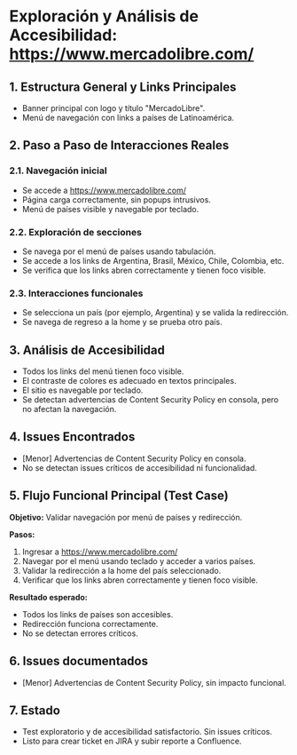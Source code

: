# Exploración y Análisis de Accesibilidad: https://www.mercadolibre.com/

## 1. Estructura General y Links Principales
- Banner principal con logo y título "MercadoLibre".
- Menú de navegación con links a países de Latinoamérica.

## 2. Paso a Paso de Interacciones Reales
### 2.1. Navegación inicial
- Se accede a https://www.mercadolibre.com/
- Página carga correctamente, sin popups intrusivos.
- Menú de países visible y navegable por teclado.

### 2.2. Exploración de secciones
- Se navega por el menú de países usando tabulación.
- Se accede a los links de Argentina, Brasil, México, Chile, Colombia, etc.
- Se verifica que los links abren correctamente y tienen foco visible.

### 2.3. Interacciones funcionales
- Se selecciona un país (por ejemplo, Argentina) y se valida la redirección.
- Se navega de regreso a la home y se prueba otro país.

## 3. Análisis de Accesibilidad
- Todos los links del menú tienen foco visible.
- El contraste de colores es adecuado en textos principales.
- El sitio es navegable por teclado.
- Se detectan advertencias de Content Security Policy en consola, pero no afectan la navegación.

## 4. Issues Encontrados
- [Menor] Advertencias de Content Security Policy en consola.
- No se detectan issues críticos de accesibilidad ni funcionalidad.

## 5. Flujo Funcional Principal (Test Case)
**Objetivo:** Validar navegación por menú de países y redirección.

**Pasos:**
1. Ingresar a https://www.mercadolibre.com/
2. Navegar por el menú usando teclado y acceder a varios países.
3. Validar la redirección a la home del país seleccionado.
4. Verificar que los links abren correctamente y tienen foco visible.

**Resultado esperado:**
- Todos los links de países son accesibles.
- Redirección funciona correctamente.
- No se detectan errores críticos.

## 6. Issues documentados
- [Menor] Advertencias de Content Security Policy, sin impacto funcional.

## 7. Estado
- Test exploratorio y de accesibilidad satisfactorio. Sin issues críticos.
- Listo para crear ticket en JIRA y subir reporte a Confluence.
